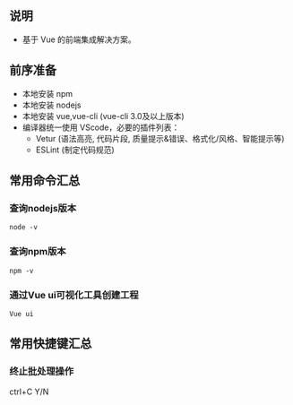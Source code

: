 ## 说明

- 基于 Vue 的前端集成解决方案。

## 前序准备

- 本地安装 npm
- 本地安装 nodejs
- 本地安装 vue,vue-cli (vue-cli 3.0及以上版本)
- 编译器统一使用 VScode，必要的插件列表：
  - Vetur (语法高亮, 代码片段, 质量提示&错误、格式化/风格、智能提示等)
  - ESLint (制定代码规范)

## 常用命令汇总
### 查询nodejs版本
```
node -v
```
### 查询npm版本
```
npm -v
```
### 通过Vue ui可视化工具创建工程
```
Vue ui
```
## 常用快捷键汇总
### 终止批处理操作
ctrl+C      Y/N 

